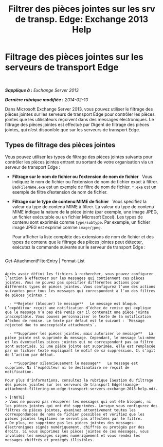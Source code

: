 ﻿---
title: 'Filtrer des pièces jointes sur les srv de transp. Edge: Exchange 2013 Help'
TOCTitle: Filtrage des pièces jointes sur les serveurs de transport Edge
ms:assetid: be39a181-c82e-41f5-8846-085bf1f84164
ms:mtpsurl: https://technet.microsoft.com/fr-fr/library/Bb124399(v=EXCHG.150)
ms:contentKeyID: 60829198
ms.date: 04/24/2018
mtps_version: v=EXCHG.150
ms.translationtype: HT
---

# Filtrage des pièces jointes sur les serveurs de transport Edge

 

_**Sapplique à :** Exchange Server 2013_

_**Dernière rubrique modifiée :** 2014-02-10_

Dans Microsoft Exchange Server 2013, vous pouvez utiliser le filtrage des pièces jointes sur les serveurs de transport Edge pour contrôler les pièces jointes que les utilisateurs reçoivent dans des messages électroniques. Le filtrage des pièces jointes est effectué par l’Agent de filtrage des pièces jointes, qui n’est disponible que sur les serveurs de transport Edge.

## Types de filtrage des pièces jointes

Vous pouvez utiliser les types de filtrage des pièces jointes suivants pour contrôler les pièces jointes entrant ou sortant de votre organisation via un serveur de transport Edge :

  - **Filtrage sur le nom de fichier ou l’extension de nom de fichier**   Vous indiquez le nom de fichier ou l’extension de nom de fichier exact à filtrer. `BadFileName.exe` est un exemple de filtre de nom de fichier. `*.exe` est un exemple de filtre d’extension de nom de fichier.

  - **Filtrage sur le type de contenu MIME de fichier**   Vous spécifiez la valeur du type de contenu MIME à filtrer. La valeur du type de contenu MIME indique la nature de la pièce jointe (par exemple, une image JPEG, un fichier exécutable ou un fichier Microsoft Excel). Les types de contenu sont exprimés comme `type/subtype`. Par exemple, un fichier image JPEG est exprimé comme `image/jpeg`.
    
    Pour afficher la liste complète des extensions de nom de fichier et des types de contenu que le filtrage des pièces jointes peut détecter, exécutez la commande suivante sur le serveur de transport Edge :
    
    ```powershell
Get-AttachmentFilterEntry | Format-List
```

Après avoir défini les fichiers à rechercher, vous pouvez configurer l’action à effectuer sur les messages qui contiennent ces pièces jointes. Vous ne pouvez pas spécifier différentes actions pour différents types de pièces jointes. Vous configurez l’une des actions suivantes pour tous les messages qui correspondent à l’un des filtres de pièces jointes :

  - **Rejeter (bloquer) le message**   Le message est bloqué. L’expéditeur reçoit une notification d’échec de remise qui explique que le message n’a pas été remis car il contenait une pièce jointe inacceptable. Vous pouvez personnaliser le texte de la notification d’échec de remise. Le texte par défaut est le suivant : `Message rejected due to unacceptable attachments`.

  - **Supprimer les pièces jointes, mais autoriser le message**   La pièce jointe est supprimée du message. Cependant, le message lui-même et les éventuelles pièces jointes qui ne correspondent pas au filtre sont autorisés. Si une pièce jointe est supprimée, elle est remplacée par un fichier texte expliquant le motif de sa suppression. Il s’agit de l’action par défaut.

  - **Supprimer silencieusement le message**   Le message est supprimé. Ni l’expéditeur ni le destinataire ne reçoit de notification.

Pour plus d'informations, consultez la rubrique [Gestion du filtrage des pièces jointes sur les serveurs de transport Edge](manage-attachment-filtering-on-edge-transport-servers-exchange-2013-help.md).

> [!NOTE]
> Vous ne pouvez pas récupérer les messages qui ont été bloqués, ni les pièces jointes qui ont été supprimées. Lorsque vous configurez des filtres de pièces jointes, examinez attentivement toutes les correspondances de noms de fichier possibles et vérifiez que les pièces jointes légitimes ne seront pas affectées par le filtre.
> De plus, ne supprimez pas les pièces jointes des messages électroniques signés numériquement, chiffrés ou protégés par des droits. Si vous supprimez les pièces jointes de ces messages, vous invalidez les messages signés numériquement et vous rendez les messages chiffrés et protégés illisibles.

